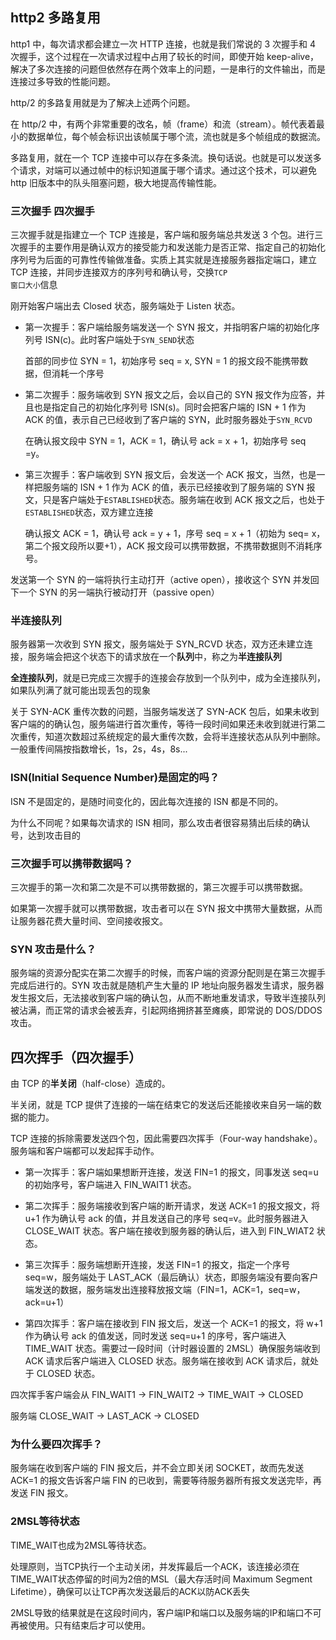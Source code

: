 ## http2 多路复用

http1 中，每次请求都会建立一次 HTTP 连接，也就是我们常说的 3 次握手和 4 次握手，这个过程在一次请求过程中占用了较长的时间，即使开始 keep-alive，解决了多次连接的问题但依然存在两个效率上的问题，一是串行的文件输出，而是连接过多导致的性能问题。

http/2 的多路复用就是为了解决上述两个问题。

在 http/2 中，有两个非常重要的改名，帧（frame）和流（stream）。帧代表着最小的数据单位，每个帧会标识出该帧属于哪个流，流也就是多个帧组成的数据流。

多路复用，就在一个 TCP 连接中可以存在多条流。换句话说。也就是可以发送多个请求，对端可以通过帧中的标识知道属于哪个请求。通过这个技术，可以避免 http 旧版本中的队头阻塞问题，极大地提高传输性能。

### 三次握手 四次握手

三次握手就是指建立一个 TCP 连接是，客户端和服务端总共发送 3 个包。进行三次握手的主要作用是确认双方的接受能力和发送能力是否正常、指定自己的初始化序列号为后面的可靠性传输做准备。实质上其实就是连接服务器指定端口，建立 TCP 连接，并同步连接双方的序列号和确认号，交换<code>TCP 窗口大小</code>信息

刚开始客户端出去 Closed 状态，服务端处于 Listen 状态。

- 第一次握手：客户端给服务端发送一个 SYN 报文，并指明客户端的初始化序列号 ISN(c)。此时客户端处于<code>SYN_SEND</code>状态

  首部的同步位 SYN = 1，初始序号 seq = x, SYN = 1 的报文段不能携带数据，但消耗一个序号

- 第二次握手：服务端收到 SYN 报文之后，会以自己的 SYN 报文作为应答，并且也是指定自己的初始化序列号 ISN(s)。同时会把客户端的 ISN + 1 作为 ACK 的值，表示自己已经收到了客户端的 SYN，此时服务器处于<code>SYN_RCVD</code>

  在确认报文段中 SYN = 1，ACK = 1，确认号 ack = x + 1，初始序号 seq =y。

- 第三次握手：客户端收到 SYN 报文后，会发送一个 ACK 报文，当然，也是一样把服务端的 ISN + 1 作为 ACK 的值，表示已经接收到了服务端的 SYN 报文，只是客户端处于<code>ESTABLISHED</code>状态。服务端在收到 ACK 报文之后，也处于<code>ESTABLISHED</code>状态，双方建立连接

  确认报文 ACK = 1，确认号 ack = y + 1，序号 seq = x + 1（初始为 seq= x，第二个报文段所以要+1），ACK 报文段可以携带数据，不携带数据则不消耗序号。

发送第一个 SYN 的一端将执行主动打开（active open），接收这个 SYN 并发回下一个 SYN 的另一端执行被动打开（passive open）

### 半连接队列

服务器第一次收到 SYN 报文，服务端处于 SYN_RCVD 状态，双方还未建立连接，服务端会把这个状态下的请求放在一个<strong>队列</strong>中，称之为<strong>半连接队列</strong>

<strong>全连接队列</strong>，就是已完成三次握手的连接会存放到一个队列中，成为全连接队列，如果队列满了就可能出现丢包的现象

关于 SYN-ACK 重传次数的问题，当服务端发送了 SYN-ACK 包后，如果未收到客户端的的确认包，服务端进行首次重传，等待一段时间如果还未收到就进行第二次重传，知道次数超过系统规定的最大重传次数，会将半连接状态从队列中删除。一般重传间隔按指数增长，1s，2s，4s，8s...

### ISN(Initial Sequence Number)是固定的吗？

ISN 不是固定的，是随时间变化的，因此每次连接的 ISN 都是不同的。

为什么不同呢？如果每次请求的 ISN 相同，那么攻击者很容易猜出后续的确认号，达到攻击目的

### 三次握手可以携带数据吗？

三次握手的第一次和第二次是不可以携带数据的，第三次握手可以携带数据。

如果第一次握手就可以携带数据，攻击者可以在 SYN 报文中携带大量数据，从而让服务器花费大量时间、空间接收报文。

### SYN 攻击是什么？

服务端的资源分配实在第二次握手的时候，而客户端的资源分配则是在第三次握手完成后进行的。SYN 攻击就是随机产生大量的 IP 地址向服务器发生请求，服务器发生报文后，无法接收到客户端的确认包，从而不断地重发请求，导致半连接队列被沾满，而正常的请求会被丢弃，引起网络拥挤甚至瘫痪，即常说的 DOS/DDOS 攻击。

## 四次挥手（四次握手）

由 TCP 的<strong>半关闭</strong>（half-close）造成的。

半关闭，就是 TCP 提供了连接的一端在结束它的发送后还能接收来自另一端的数据的能力。

TCP 连接的拆除需要发送四个包，因此需要四次挥手（Four-way handshake）。服务端和客户端都可以发起挥手动作。

- 第一次挥手：客户端如果想断开连接，发送 FIN=1 的报文，同事发送 seq=u 的初始序号，客户端进入 FIN_WAIT1 状态。

- 第二次挥手：服务端接收到客户端的断开请求，发送 ACK=1 的报文报文，将 u+1 作为确认号 ack 的值，并且发送自己的序号 seq=v。此时服务器进入 CLOSE_WAIT 状态。客户端在接收到服务器的确认后，进入到 FIN_WIAT2 状态。

- 第三次挥手：服务端想断开连接，发送 FIN=1 的报文，指定一个序号 seq=w，服务端处于 LAST_ACK（最后确认）状态，即服务端没有要向客户端发送的数据，服务端发出连接释放报文端（FIN=1，ACK=1，seq=w，ack=u+1）

- 第四次挥手：客户端在接收到 FIN 报文后，发送一个 ACK=1 的报文，将 w+1 作为确认号 ack 的值发送，同时发送 seq=u+1 的序号，客户端进入 TIME_WAIT 状态。需要过一段时间（计时器设置的 2MSL）确保服务端收到 ACK 请求后客户端进入 CLOSED 状态。服务端在接收到 ACK 请求后，就处于 CLOSED 状态。

四次挥手客户端会从 FIN_WAIT1 -> FIN_WAIT2 -> TIME_WAIT -> CLOSED

服务端 CLOSE_WAIT -> LAST_ACK -> CLOSED

### 为什么要四次挥手？

服务端在收到客户端的 FIN 报文后，并不会立即关闭 SOCKET，故而先发送 ACK=1 的报文告诉客户端 FIN 的已收到，需要等待服务器所有报文发送完毕，再发送 FIN 报文。

### 2MSL等待状态

TIME_WAIT也成为2MSL等待状态。

处理原则，当TCP执行一个主动关闭，并发挥最后一个ACK，该连接必须在TIME_WAIT状态停留的时间为2倍的MSL（最大存活时间 Maximum Segment Lifetime），确保可以让TCP再次发送最后的ACK以防ACK丢失

2MSL导致的结果就是在这段时间内，客户端IP和端口以及服务端的IP和端口不可再被使用。只有结束后才可以使用。


